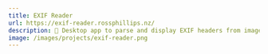 ```yaml
---
title: EXIF Reader
url: https://exif-reader.rossphillips.nz/
description: 🌅 Desktop app to parse and display EXIF headers from images
image: /images/projects/exif-reader.png
---
```


